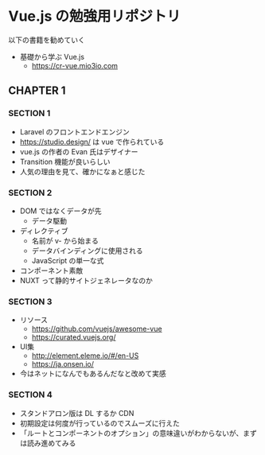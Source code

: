 # Vue.js の勉強用リポジトリ
以下の書籍を勧めていく
- 基礎から学ぶ Vue.js
  - https://cr-vue.mio3io.com
  
## CHAPTER 1
### SECTION 1
- Laravel のフロントエンドエンジン
- https://studio.design/ は vue で作られている
- vue.js の作者の Evan 氏はデザイナー
- Transition 機能が良いらしい
- 人気の理由を見て、確かになぁと感じた

### SECTION 2
- DOM ではなくデータが先
  - データ駆動
- ディレクティブ
  - 名前が v- から始まる
  - データバインディングに使用される
  - JavaScript の単一な式
- コンポーネント素敵
- NUXT って静的サイトジェネレータなのか

### SECTION 3
- リソース
  - https://github.com/vuejs/awesome-vue
  - https://curated.vuejs.org/
- UI集
  - http://element.eleme.io/#/en-US
  - https://ja.onsen.io/
- 今はネットになんでもあるんだなと改めて実感

### SECTION 4
- スタンドアロン版は DL するか CDN
- 初期設定は何度が行っているのでスムーズに行えた
- 「ルートとコンポーネントのオプション」の意味違いがわからないが、まずは読み進めてみる